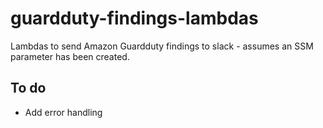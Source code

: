 # guardduty-findings-lambdas
Lambdas to send Amazon Guardduty findings to slack - assumes an SSM parameter has been created.

## To do
- Add error handling
